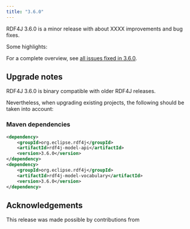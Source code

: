 ```yaml
---
title: "3.6.0"
---
```

RDF4J 3.6.0 is a minor release with about XXXX improvements and bug fixes.

Some highlights:



<!--more-->

For a complete overview, see [all issues fixed in 3.6.0](https://github.com/eclipse/rdf4j/milestone/63?closed=1).

## Upgrade notes

RDF4J 3.6.0 is binary compatible with older RDF4J releases.

Nevertheless, when upgrading existing projects, the following should be taken into account:

### Maven dependencies

```xml
<dependency>
    <groupId>org.eclipse.rdf4j</groupId>
    <artifactId>rdf4j-model-api</artifactId>
    <version>3.6.0</version>
</dependency>
<dependency>
    <groupId>org.eclipse.rdf4j</groupId>
    <artifactId>rdf4j-model-vocabulary</artifactId>
    <version>3.6.0</version>
</dependency>
```

## Acknowledgements

This release was made possible by contributions from 

